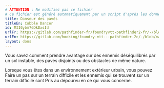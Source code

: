 ```yaml
---
# ATTENTION : Ne modifiez pas ce fichier
# Ce fichier est généré automatiquement par un script d'après les données du module Foundry VTT officiel et de sa traduction
title: Danseur des pavés
titleEn: Cobble Dancer
id: MII0ybm76DkDxsId
urlFr: https://gitlab.com/pathfinder-fr/foundryvtt-pathfinder2-fr/-/blob/master/data/feats/MII0ybm76DkDxsId.htm
urlEn: https://gitlab.com/hooking/foundry-vtt---pathfinder-2e/-/blob/master/packs/data/feats.db/cobble-dancer.json
layout: dons
---
```

Vous savez comment prendre avantage sur des ennemis déséquilibrés par un sol instable, des pavés disjoints ou des  obstacles de même nature.

Lorsque vous êtes dans un environnement extérieur urbain, vous pouvez Faire un pas sur un terrain difficile et les ennemis qui se trouvent sur un terrain difficile sont Pris au dépourvu en ce qui vous concerne.

